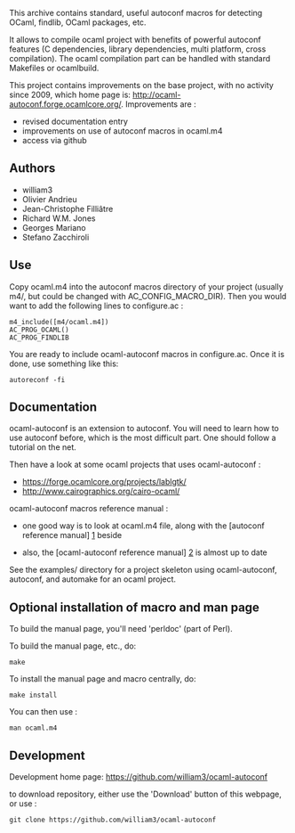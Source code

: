 This archive contains standard, useful autoconf macros for detecting
OCaml, findlib, OCaml packages, etc.

It allows to compile ocaml project with benefits of powerful autoconf features (C dependencies, library dependencies, multi platform, cross compilation). The ocaml compilation part can be handled with standard Makefiles or ocamlbuild.


This project contains improvements on the base project, with no activity since 2009, which home page is: http://ocaml-autoconf.forge.ocamlcore.org/. Improvements are :
* revised documentation entry
* improvements on use of autoconf macros in ocaml.m4
* access via github

Authors
-------

* william3
* Olivier Andrieu
* Jean-Christophe Filliâtre
* Richard W.M. Jones
* Georges Mariano
* Stefano Zacchiroli

Use
---

Copy ocaml.m4 into the autoconf macros directory of your project (usually m4/, but could be changed with AC_CONFIG_MACRO_DIR). Then you would want to add the following lines to configure.ac :

	m4_include([m4/ocaml.m4])
	AC_PROG_OCAML()
	AC_PROG_FINDLIB

You are ready to include ocaml-autoconf macros in configure.ac. Once it is done, use something like this:

	autoreconf -fi

Documentation
-------------

ocaml-autoconf is an extension to autoconf. You will need to learn how to use autoconf before, which is the most difficult part. One should follow a tutorial on the net.

Then have a look at some ocaml projects that uses ocaml-autoconf : 
* https://forge.ocamlcore.org/projects/lablgtk/
* http://www.cairographics.org/cairo-ocaml/

ocaml-autoconf macros reference manual :
* one good way is to look at ocaml.m4 file, along with the [autoconf reference manual] [1] beside
* also, the [ocaml-autoconf reference manual] [2] is almost up to date

  [1]: http://www.gnu.org/software/autoconf/manual/index.html
  [2]: http://forge.ocamlcore.org/docman/view.php/69/53/ocaml.m4.html "ocaml-autoconf reference manual"

See the examples/ directory for a project skeleton using ocaml-autoconf,
autoconf, and automake for an ocaml project.


Optional installation of macro and man page
-------------------------------------------

To build the manual page, you'll need 'perldoc' (part of Perl).

To build the manual page, etc., do:

	make

To install the manual page and macro centrally, do:

	make install

You can then use :

	man ocaml.m4


Development
-----------

Development home page: https://github.com/william3/ocaml-autoconf

to download repository, either use the 'Download' button of this webpage, or use :

	git clone https://github.com/william3/ocaml-autoconf

